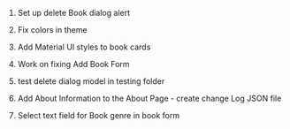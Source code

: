 1. Set up delete Book dialog alert

2. Fix colors in theme

2. Add Material UI styles to book cards

3. Work on fixing Add Book Form

4. test delete dialog model in testing folder

5. Add About Information to the About Page - create change Log JSON file

8. Select text field for Book genre in book form




